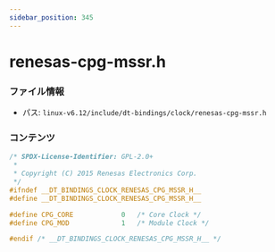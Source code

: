 ```yaml
---
sidebar_position: 345
---
```

# renesas-cpg-mssr.h

### ファイル情報

- パス: `linux-v6.12/include/dt-bindings/clock/renesas-cpg-mssr.h`

### コンテンツ

```h
/* SPDX-License-Identifier: GPL-2.0+
 *
 * Copyright (C) 2015 Renesas Electronics Corp.
 */
#ifndef __DT_BINDINGS_CLOCK_RENESAS_CPG_MSSR_H__
#define __DT_BINDINGS_CLOCK_RENESAS_CPG_MSSR_H__

#define CPG_CORE			0	/* Core Clock */
#define CPG_MOD				1	/* Module Clock */

#endif /* __DT_BINDINGS_CLOCK_RENESAS_CPG_MSSR_H__ */

```

